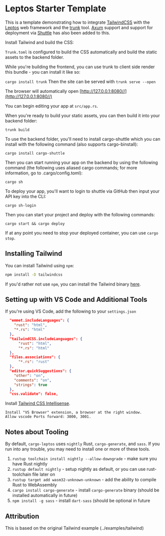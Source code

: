 # Leptos Starter Template

This is a template demonstrating how to integrate [TailwindCSS](https://tailwindcss.com/) with the [Leptos](https://github.com/leptos-rs/leptos) web framework and the [trunk](https://github.com/thedodd/trunk) tool. 
[Axum](https://www.github.com/tokio-rs/axum) support and support for deployment via [Shuttle](https://www.shuttle.rs) has also been added to this.

Install Tailwind and build the CSS:

`Trunk.toml` is configured to build the CSS automatically and build the static assets to the backend folder.

While you're building the frontend, you can use trunk to client side render this bundle - you can install it like so:

`cargo install trunk`
Then the site can be served with `trunk serve --open`

The browser will automatically open [http://127.0.0.1:8080//](http://127.0.0.1:8080//)

You can begin editing your app at `src/app.rs`.

When you're ready to build your static assets, you can then build it into your backend folder:

`trunk build`

To use the backend folder, you'll need to install cargo-shuttle which you can install with the following command (also supports cargo-binstall):

`cargo install cargo-shuttle`

Then you can start running your app on the backend by using the following command (the following uses aliased cargo commands; for more information, go to .cargo/config.toml):

`cargo sh`

To deploy your app, you'll want to login to shuttle via GitHub then input your API key into the CLI:

`cargo sh-login`

Then you can start your project and deploy with the following commands:

`cargo start && cargo deploy`

If at any point you need to stop your deployed container, you can use `cargo stop`.



## Installing Tailwind

You can install Tailwind using `npm`:

```bash
npm install -D tailwindcss
```

If you'd rather not use `npm`, you can install the Tailwind binary [here](https://github.com/tailwindlabs/tailwindcss/releases).

## Setting up with VS Code and Additional Tools

If you're using VS Code, add the following to your `settings.json`

```json
  "emmet.includeLanguages": {
    "rust": "html",
    "*.rs": "html"
  },
  "tailwindCSS.includeLanguages": {
      "rust": "html",
      "*.rs": "html"
  },
  "files.associations": {
      "*.rs": "rust"
  },
  "editor.quickSuggestions": {
    "other": "on",
    "comments": "on",
    "strings": true
  },
  "css.validate": false,
```

Install [Tailwind CSS Intellisense](https://marketplace.visualstudio.com/items?itemName=bradlc.vscode-tailwindcss).

    Install "VS Browser" extension, a browser at the right window.
    Allow vscode Ports forward: 3000, 3001.

## Notes about Tooling

By default, `cargo-leptos` uses `nightly` Rust, `cargo-generate`, and `sass`. If you run into any trouble, you may need to install one or more of these tools.

1. `rustup toolchain install nightly --allow-downgrade` - make sure you have Rust nightly
2. `rustup default nightly` - setup nightly as default, or you can use rust-toolchain file later on
3. `rustup target add wasm32-unknown-unknown` - add the ability to compile Rust to WebAssembly
4. `cargo install cargo-generate` - install `cargo-generate` binary (should be installed automatically in future)
5. `npm install -g sass` - install `dart-sass` (should be optional in future


## Attribution
This is based on the original Tailwind example (../examples/tailwind)
